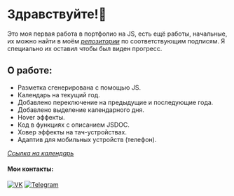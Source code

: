 # Здравствуйте!👋

Это моя первая работа в портфолио на JS, есть ещё работы, начальные, их можно найти в моём *[репозитории](https://github.com/Enz0tech?tab=repositories)* по соответствующим подписям. Я специально их оставил чтобы был виден прогресс.

## О работе:

* Разметка сгенерирована с помощью JS.
* Календарь на текущий год.
* Добавлено переключение на предыдущие и последующие года.
* Добавлено выделение календарного дня.
* Hover эффекты.
* Код в функциях с описанием JSDOC.
* Ховер эффекты на тач-устройствах.
* Адаптив для мобильных устройств (телефон).

*[Ссылка на календарь](https://enz0tech.github.io/js-calendar-portfolio/)*

#### Мои контакты:
[![VK](https://img.shields.io/badge/-VK-333?style=for-the-badge&logo=Vk&logoColor=27A0D9)](https://vk.com/enzotech)
[![Telegram](https://img.shields.io/badge/-Telegram-333?style=for-the-badge&logo=telegram&logoColor=27A0D9)](https://t.me/enzotech)
